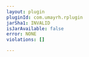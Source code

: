 ```yaml
---
layout: plugin
pluginId: com.umayrh.rplugin
jarSha1: INVALID
isJarAvailable: false
error: NONE
violations: []

---
```


